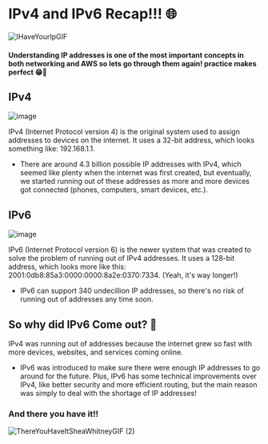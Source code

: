 # IPv4 and IPv6 Recap!!! 🌐

![IHaveYourIpGIF](https://github.com/user-attachments/assets/fed33f04-5476-4da7-9fc2-5e05dbf28d17)

#### Understanding IP addresses is one of the most important concepts in both networking and AWS so lets go through them again! practice makes perfect 😁🙌

## IPv4
![image](https://github.com/user-attachments/assets/4e0d8cb0-a8e4-467f-9d6b-b582ad930400)

IPv4 (Internet Protocol version 4) is the original system used to assign addresses to devices on the internet.
It uses a 32-bit address, which looks something like: 192.168.1.1.

- There are around 4.3 billion possible IP addresses with IPv4, which seemed like plenty when the internet was first created, but eventually, we started running out of these addresses as more and more devices got connected (phones, computers, smart devices, etc.).

## IPv6
![image](https://github.com/user-attachments/assets/0bb29935-b79d-426d-9e99-dd5b8d5199dc)

IPv6 (Internet Protocol version 6) is the newer system that was created to solve the problem of running out of IPv4 addresses. It uses a 128-bit address, which looks more like this: 2001:0db8:85a3:0000:0000:8a2e:0370:7334. (Yeah, it's way longer!)

- IPv6 can support 340 undecillion IP addresses, so there's no risk of running out of addresses any time soon.
###
## So why did IPv6 Come out? 🤔

IPv4 was running out of addresses because the internet grew so fast with more devices, websites, and services coming online.

- IPv6 was introduced to make sure there were enough IP addresses to go around for the future. Plus, IPv6 has some technical improvements over IPv4, like better security and more efficient routing, but the main reason was simply to deal with the shortage of IP addresses!

### And there you have it‼️

![ThereYouHaveItSheaWhitneyGIF (2)](https://github.com/user-attachments/assets/4477bc97-ca05-4da7-82cd-f072f08b90b8)
